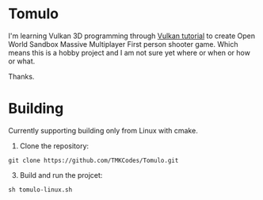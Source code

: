# Tomulo
I'm learning Vulkan 3D programming through [Vulkan tutorial](https://vulkan-tutorial.com/) to 
create Open World Sandbox Massive Multiplayer First person shooter game. Which means this is
a hobby project and I am not sure yet where or when or how or what. 

Thanks.

# Building

Currently supporting building only from Linux with cmake. 

1. Clone the repository:
```
git clone https://github.com/TMKCodes/Tomulo.git
```

3. Build and run the projcet:
```
sh tomulo-linux.sh
```
